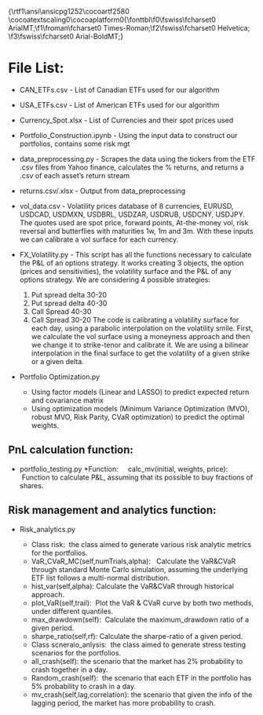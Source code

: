 {\rtf1\ansi\ansicpg1252\cocoartf2580
\cocoatextscaling0\cocoaplatform0{\fonttbl\f0\fswiss\fcharset0 ArialMT;\f1\froman\fcharset0 Times-Roman;\f2\fswiss\fcharset0 Helvetica;
\f3\fswiss\fcharset0 Arial-BoldMT;}
# File List:

* CAN_ETFs.csv - List of Canadian ETFs used for our algorithm
* USA_ETFs.csv - List of American ETFs used for our algorithm 
* Currency_Spot.xlsx - List of Currencies and their spot prices used
* Portfolio_Construction.ipynb - Using the input data to construct our portfolios, contains some risk mgt
* data_preprocessing.py - Scrapes the data using the tickers from the ETF .csv files from Yahoo finance, calculates the % returns, and returns a .csv of each asset’s return stream
* returns.csv/.xlsx - Output from data_preprocessing
* vol_data.csv - Volatility prices database of 8 currencies, EURUSD, USDCAD, USDMXN, USDBRL, USDZAR, USDRUB, USDCNY, USDJPY. The quotes used are spot price, forward points, At-the-money vol, risk reversal and butterflies with maturities 1w, 1m and 3m. With these inputs we can calibrate a vol surface for each currency. 
* FX_Volatility.py - This script has all the functions necessary to calculate the P&L of an options strategy. It works creating 3 objects, the option (prices and sensitivities), the volatility surface and the P&L of any options strategy. We are considering 4 possible strategies:
	1.	Put spread delta 30-20
	2.	Put spread delta 40-30
	3.	Call Spread 40-30 
	4.	Call Spread 30-20
The code is calibrating a volatility surface for each day, using a parabolic interpolation on the volatility smile. First, we calculate the vol surface using a moneyness approach and then we change it to strike-tenor and calibrate it. We are using a bilinear interpolation in the final surface to get the volatility of a given strike or a given delta. 

* Portfolio Optimization.py
	* Using factor models (Linear and LASSO) to predict expected return and covariance matrix 
	* Using optimization models (Minimum Variance Optimization (MVO), robust MVO, Risk Parity, CVaR optimization) to predict the optimal weights.

## PnL calculation function:


* portfolio_testing.py
	*Function:
    calc_mv(initial, weights, price):  Function to calculate P&L, assuming that its possible to buy fractions of shares. 

## Risk management and analytics function:


* Risk_analytics.py

	* Class risk:  the class aimed to generate various risk analytic metrics for the portfolios. 
	* VaR_CVaR_MC(self,numTrials,alpha):   Calculate the VaR&CVaR through standard Monte Carlo simulation, assuming the underlying ETF list follows a multi-normal distribution. 
	* hist_var(self,alpha): Calculate the VaR&CVaR through historical approach. 
	* plot_VaR(self,trail):  Plot the VaR & CVaR curve by both two methods, under different quantiles. 
	* max_drawdown(self):  Calculate the maximum_drawdown ratio of a given period. 
	* sharpe_ratio(self,rf): Calculate the sharpe-ratio of a given period. 
	* Class scneraio_anlysis:  the class aimed to generate stress testing scenarios for the portfolios. 
	* all_crash(self): the scenario that the market has 2% probability to crash together in a day. 
	* Random_crash(self):  the scenario that each ETF in the portfolio has 5% probability to crash in a day. 
	* mv_crash(self,lag,correlation): the scenario that given the info of the lagging period, the market has more probability to crash.
  
